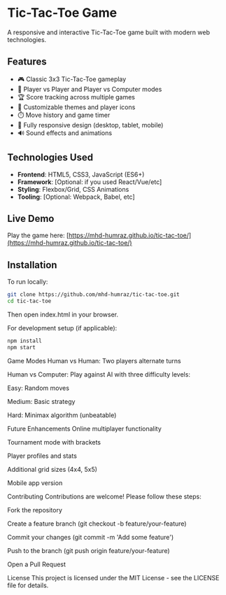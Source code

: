 # Tic-Tac-Toe Game

 

A responsive and interactive Tic-Tac-Toe game built with modern web technologies.

## Features

- 🎮 Classic 3x3 Tic-Tac-Toe gameplay
- 👥 Player vs Player and Player vs Computer modes
- 🏆 Score tracking across multiple games
- 🌈 Customizable themes and player icons
- ⏱️ Move history and game timer
- 📱 Fully responsive design (desktop, tablet, mobile)
- 🔊 Sound effects and animations

## Technologies Used

- **Frontend**: HTML5, CSS3, JavaScript (ES6+)
- **Framework**: [Optional: if you used React/Vue/etc]
- **Styling**: Flexbox/Grid, CSS Animations
- **Tooling**: [Optional: Webpack, Babel, etc]

## Live Demo

Play the game here: [https://mhd-humraz.github.io/tic-tac-toe/](https://mhd-humraz.github.io/tic-tac-toe/)

## Installation

To run locally:

```bash
git clone https://github.com/mhd-humraz/tic-tac-toe.git
cd tic-tac-toe
```
Then open index.html in your browser.

For development setup (if applicable):

```bash
npm install
npm start
```
Game Modes
Human vs Human: Two players alternate turns

Human vs Computer: Play against AI with three difficulty levels:

Easy: Random moves

Medium: Basic strategy

Hard: Minimax algorithm (unbeatable)

 
Future Enhancements
Online multiplayer functionality

Tournament mode with brackets

Player profiles and stats

Additional grid sizes (4x4, 5x5)

Mobile app version

Contributing
Contributions are welcome! Please follow these steps:

Fork the repository

Create a feature branch (git checkout -b feature/your-feature)

Commit your changes (git commit -m 'Add some feature')

Push to the branch (git push origin feature/your-feature)

Open a Pull Request

License
This project is licensed under the MIT License - see the LICENSE file for details.
